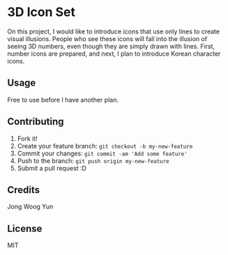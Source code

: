 # 3D Icon Set

On this project, I would like to introduce icons that use only lines to create visual illusions. People who see these icons will fall into the illusion of seeing 3D numbers, even though they are simply drawn with lines. First, number icons are prepared, and next, I plan to introduce Korean character icons.

## Usage

Free to use before I have another plan. 

## Contributing

1. Fork it!
2. Create your feature branch: `git checkout -b my-new-feature`
3. Commit your changes: `git commit -am 'Add some feature'`
4. Push to the branch: `git push origin my-new-feature`
5. Submit a pull request :D

## Credits

Jong Woog Yun

## License

MIT